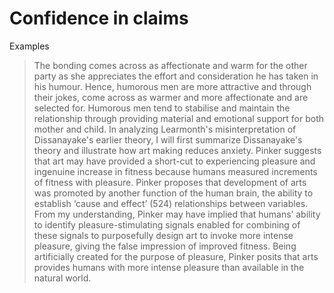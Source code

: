 # Confidence in claims

Examples

> The bonding comes across as affectionate and warm for the other party as she appreciates the effort and consideration he has taken in his humour. Hence, humorous men are more attractive and through their jokes, come across as warmer and more affectionate and are selected for. Humorous men tend to stabilise and maintain the relationship through providing material and emotional support for both mother and child.
> In analyzing Learmonth's misinterpretation of Dissanayake's earlier theory, I will first summarize Dissanayake's theory and illustrate how art making reduces anxiety.
> Pinker suggests that art may have provided a short-cut to experiencing pleasure and ingenuine increase in fitness because humans measured increments of fitness with pleasure. Pinker proposes that development of arts was promoted by another function of the human brain, the ability to establish ‘cause and effect’ (524) relationships between variables. From my understanding, Pinker may have implied that humans’ ability to identify pleasure-stimulating signals enabled for combining of these signals to purposefully design art to invoke more intense pleasure, giving the false impression of improved fitness. Being artificially created for the purpose of pleasure, Pinker posits that arts provides humans with more intense pleasure than available in the natural world.
>
